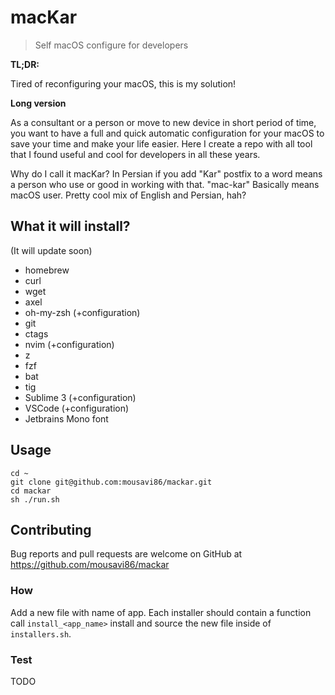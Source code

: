 # macKar

> Self macOS configure for developers

**TL;DR:** 

Tired of reconfiguring your macOS, this is my solution!

**Long version**

As a consultant or a person or move to new device in short period of time, you want to have a full and quick automatic configuration for your macOS to save your time and make your life easier. Here I create a repo with all tool that I found useful and cool for developers in all these years.

Why do I call it macKar? In Persian if you add "Kar" postfix to a word means a person who use or good in working with that. "mac-kar" Basically means macOS user. Pretty cool mix of English and Persian, hah?

## What it will install?

(It will update soon)

- homebrew
- curl
- wget
- axel
- oh-my-zsh (+configuration)
- git
- ctags
- nvim (+configuration)
- z
- fzf
- bat
- tig
- Sublime 3 (+configuration)
- VSCode (+configuration)
- Jetbrains Mono font

## Usage

```
cd ~
git clone git@github.com:mousavi86/mackar.git
cd mackar
sh ./run.sh
```

## Contributing

Bug reports and pull requests are welcome on GitHub at https://github.com/mousavi86/mackar

### How

Add a new file with name of app. Each installer should contain a function call `install_<app_name>` install and source the new file inside of `installers.sh`.

### Test

TODO
